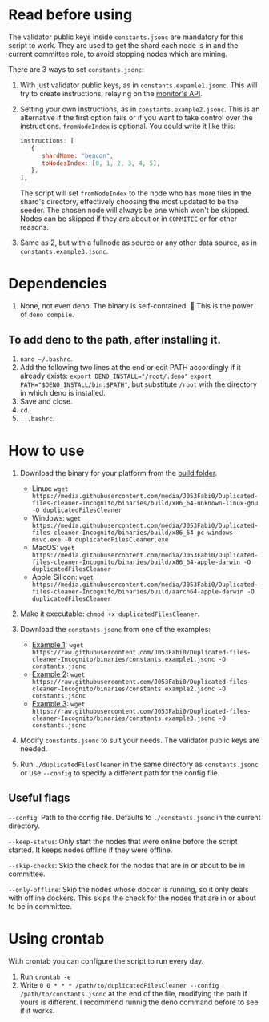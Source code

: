 # Read before using

The validator public keys inside `constants.jsonc` are mandatory for this script to work. They are used to get the
shard each node is in and the current committee role, to avoid stopping nodes which are mining.

There are 3 ways to set `constants.jsonc`:

1. With just validator public keys, as in `constants.expamle1.jsonc`. This will try to create instructions,
   relaying on the [monitor's API](https://monitor.incognito.org).

2. Setting your own instructions, as in `constants.example2.jsonc`. This is an alternative if the first option
   fails or if you want to take control over the instructions. `fromNodeIndex` is optional. You could write it like
   this:

   ```js
   instructions: [
      {
         shardName: "beacon",
         toNodesIndex: [0, 1, 2, 3, 4, 5],
      },
   ],
   ```

   The script will set `fromNodeIndex` to the node who has more files in the shard's directory, effectively
   choosing the most updated to be the seeder. The chosen node will always be one which won't be skipped. Nodes can
   be skipped if they are about or in `COMMITEE` or for other reasons.

3. Same as 2, but with a fullnode as source or any other data source, as in `constants.example3.jsonc`.

# Dependencies

1. None, not even deno. The binary is self-contained. 🦕 This is the power of `deno compile`.

## To add deno to the path, after installing it.

1. `nano ~/.bashrc`.
1. Add the following two lines at the end or edit PATH accordingly if it already exists:
   `export DENO_INSTALL="/root/.deno"` `export PATH="$DENO_INSTALL/bin:$PATH"`, but substitute `/root` with the
   directory in which deno is installed.
1. Save and close.
1. `cd`.
1. `. .bashrc`.

# How to use

1. Download the binary for your platform from the
   [build folder](https://github.com/J053Fabi0/Duplicated-files-cleaner-Incognito/blob/binaries/build).

   - Linux:
     `wget https://media.githubusercontent.com/media/J053Fabi0/Duplicated-files-cleaner-Incognito/binaries/build/x86_64-unknown-linux-gnu -O duplicatedFilesCleaner`
   - Windows:
     `wget https://media.githubusercontent.com/media/J053Fabi0/Duplicated-files-cleaner-Incognito/binaries/build/x86_64-pc-windows-msvc.exe -O duplicatedFilesCleaner.exe`
   - MacOS:
     `wget https://media.githubusercontent.com/media/J053Fabi0/Duplicated-files-cleaner-Incognito/binaries/build/x86_64-apple-darwin -O duplicatedFilesCleaner`
   - Apple Silicon:
     `wget https://media.githubusercontent.com/media/J053Fabi0/Duplicated-files-cleaner-Incognito/binaries/build/aarch64-apple-darwin -O duplicatedFilesCleaner`

1. Make it executable: `chmod +x duplicatedFilesCleaner`.

1. Download the `constants.jsonc` from one of the examples:
   - [Example 1](https://github.com/J053Fabi0/Duplicated-files-cleaner-Incognito/blob/binaries/constants.example1.jsonc):
     `wget https://raw.githubusercontent.com/J053Fabi0/Duplicated-files-cleaner-Incognito/binaries/constants.example1.jsonc -O constants.jsonc`
   - [Example 2](https://github.com/J053Fabi0/Duplicated-files-cleaner-Incognito/blob/binaries/constants.example2.jsonc):
     `wget https://raw.githubusercontent.com/J053Fabi0/Duplicated-files-cleaner-Incognito/binaries/constants.example2.jsonc -O constants.jsonc`
   - [Example 3](https://github.com/J053Fabi0/Duplicated-files-cleaner-Incognito/blob/binaries/constants.example3.jsonc):
     `wget https://raw.githubusercontent.com/J053Fabi0/Duplicated-files-cleaner-Incognito/binaries/constants.example3.jsonc -O constants.jsonc`
1. Modify `constants.jsonc` to suit your needs. The validator public keys are needed.

1. Run `./duplicatedFilesCleaner` in the same directory as `constants.jsonc` or use `--config` to specify a
   different path for the config file.

## Useful flags

`--config`: Path to the config file. Defaults to `./constants.jsonc` in the current directory.

`--keep-status`: Only start the nodes that were online before the script started. It keeps nodes offline if they
were offline.

`--skip-checks`: Skip the check for the nodes that are in or about to be in committee.

`--only-offline`: Skip the nodes whose docker is running, so it only deals with offline dockers. This skips the
check for the nodes that are in or about to be in committee.

# Using crontab

With crontab you can configure the script to run every day.

1. Run `crontab -e`
1. Write `0 0 * * * /path/to/duplicatedFilesCleaner --config /path/to/constants.jsonc` at the end of the file,
   modifying the path if yours is different. I recommend runnig the deno command before to see if it works.
